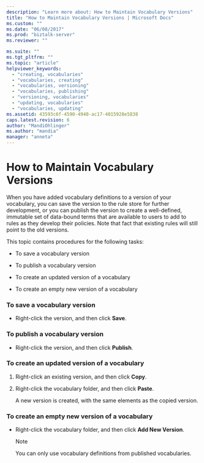 ```yaml
---
description: "Learn more about: How to Maintain Vocabulary Versions"
title: "How to Maintain Vocabulary Versions | Microsoft Docs"
ms.custom: ""
ms.date: "06/08/2017"
ms.prod: "biztalk-server"
ms.reviewer: ""

ms.suite: ""
ms.tgt_pltfrm: ""
ms.topic: "article"
helpviewer_keywords: 
  - "creating, vocabularies"
  - "vocabularies, creating"
  - "vocabularies, versioning"
  - "vocabularies, publishing"
  - "versioning, vocabularies"
  - "updating, vocabularies"
  - "vocabularies, updating"
ms.assetid: 43593c6f-4590-4940-ac17-4015928e5838
caps.latest.revision: 6
author: "MandiOhlinger"
ms.author: "mandia"
manager: "anneta"
---
```

# How to Maintain Vocabulary Versions
When you have added vocabulary definitions to a version of your vocabulary, you can save the version to the rule store for further development, or you can publish the version to create a well-defined, immutable set of data-bound terms that are available to users to add to rules as they develop their policies. Note that fact that existing rules will still point to the old versions.  
  
 This topic contains procedures for the following tasks:  
  
-   To save a vocabulary version  
  
-   To publish a vocabulary version  
  
-   To create an updated version of a vocabulary  
  
-   To create an empty new version of a vocabulary  
  
### To save a vocabulary version  
  
-   Right-click the version, and then click **Save**.  
  
### To publish a vocabulary version  
  
-   Right-click the version, and then click **Publish**.  
  
### To create an updated version of a vocabulary  
  
1.  Right-click an existing version, and then click **Copy**.  
  
2.  Right-click the vocabulary folder, and then click **Paste**.  
  
     A new version is created, with the same elements as the copied version.  
  
### To create an empty new version of a vocabulary  
  
-   Right-click the vocabulary folder, and then click **Add New Version**.  
  
    > [!NOTE]
    >  You can only use vocabulary definitions from published vocabularies.

